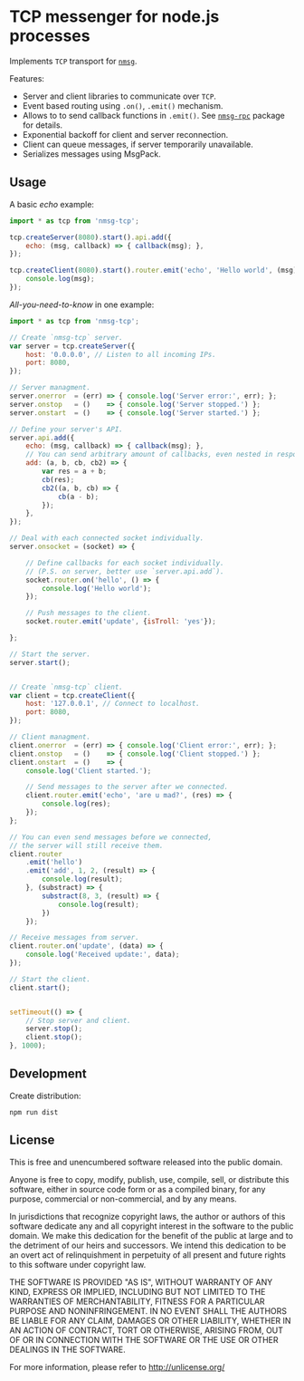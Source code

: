 # TCP messenger for node.js processes

Implements `TCP` transport for [`nmsg`](http://www.npmjs.com/package/nmsg).

Features:

 - Server and client libraries to communicate over `TCP`.
 - Event based routing using `.on()`, `.emit()` mechanism.
 - Allows to to send callback functions in `.emit()`. See
[`nmsg-rpc`](http://www.npmjs.com/package/nmsg-rpc) package for details.
 - Exponential backoff for client and server reconnection.
 - Client can queue messages, if server temporarily unavailable.
 - Serializes messages using MsgPack.

## Usage

A basic *echo* example:

```js
import * as tcp from 'nmsg-tcp';

tcp.createServer(8080).start().api.add({
    echo: (msg, callback) => { callback(msg); },
});

tcp.createClient(8080).start().router.emit('echo', 'Hello world', (msg) => {
    console.log(msg);
});
```

*All-you-need-to-know* in one example:

```js
import * as tcp from 'nmsg-tcp';

// Create `nmsg-tcp` server.
var server = tcp.createServer({
    host: '0.0.0.0', // Listen to all incoming IPs.
    port: 8080,
});

// Server managment.
server.onerror  = (err) => { console.log('Server error:', err); };
server.onstop   = ()    => { console.log('Server stopped.') };
server.onstart  = ()    => { console.log('Server started.') };

// Define your server's API.
server.api.add({
    echo: (msg, callback) => { callback(msg); },
    // You can send arbitrary amount of callbacks, even nested in responses.
    add: (a, b, cb, cb2) => {
        var res = a + b;
        cb(res);
        cb2((a, b, cb) => {
            cb(a - b);
        });
    },
});

// Deal with each connected socket individually.
server.onsocket = (socket) => {

    // Define callbacks for each socket individually.
    // (P.S. on server, better use `server.api.add`).
    socket.router.on('hello', () => {
        console.log('Hello world');
    });

    // Push messages to the client.
    socket.router.emit('update', {isTroll: 'yes'});

};

// Start the server.
server.start();


// Create `nmsg-tcp` client.
var client = tcp.createClient({
    host: '127.0.0.1', // Connect to localhost.
    port: 8080,
});

// Client managment.
client.onerror  = (err) => { console.log('Client error:', err); };
client.onstop   = ()    => { console.log('Client stopped.') };
client.onstart  = ()    => {
    console.log('Client started.');

    // Send messages to the server after we connected.
    client.router.emit('echo', 'are u mad?', (res) => {
        console.log(res);
    });
};

// You can even send messages before we connected,
// the server will still receive them.
client.router
    .emit('hello')
    .emit('add', 1, 2, (result) => {
        console.log(result);
    }, (substract) => {
        substract(8, 3, (result) => {
            console.log(result);
        })
    });

// Receive messages from server.
client.router.on('update', (data) => {
    console.log('Received update:', data);
});

// Start the client.
client.start();


setTimeout(() => {
    // Stop server and client.
    server.stop();
    client.stop();
}, 1000);
```

## Development

Create distribution:

    npm run dist
    
    

## License

This is free and unencumbered software released into the public domain.

Anyone is free to copy, modify, publish, use, compile, sell, or
distribute this software, either in source code form or as a compiled
binary, for any purpose, commercial or non-commercial, and by any
means.

In jurisdictions that recognize copyright laws, the author or authors
of this software dedicate any and all copyright interest in the
software to the public domain. We make this dedication for the benefit
of the public at large and to the detriment of our heirs and
successors. We intend this dedication to be an overt act of
relinquishment in perpetuity of all present and future rights to this
software under copyright law.

THE SOFTWARE IS PROVIDED "AS IS", WITHOUT WARRANTY OF ANY KIND,
EXPRESS OR IMPLIED, INCLUDING BUT NOT LIMITED TO THE WARRANTIES OF
MERCHANTABILITY, FITNESS FOR A PARTICULAR PURPOSE AND NONINFRINGEMENT.
IN NO EVENT SHALL THE AUTHORS BE LIABLE FOR ANY CLAIM, DAMAGES OR
OTHER LIABILITY, WHETHER IN AN ACTION OF CONTRACT, TORT OR OTHERWISE,
ARISING FROM, OUT OF OR IN CONNECTION WITH THE SOFTWARE OR THE USE OR
OTHER DEALINGS IN THE SOFTWARE.

For more information, please refer to <http://unlicense.org/>
